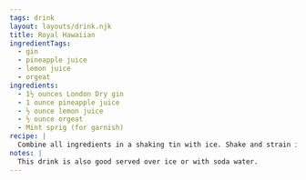 ```yaml
---
tags: drink
layout: layouts/drink.njk
title: Royal Hawaiian
ingredientTags:
  - gin
  - pineapple juice
  - lemon juice
  - orgeat
ingredients:
  - 1½ ounces London Dry gin
  - 1 ounce pineapple juice
  - ½ ounce lemon juice
  - ½ ounce orgeat
  - Mint sprig (for garnish)
recipe: |
  Combine all ingredients in a shaking tin with ice. Shake and strain into a chilled coupe glass. Garnish with fresh mint!
notes: |
  This drink is also good served over ice or with soda water. 
---
```

